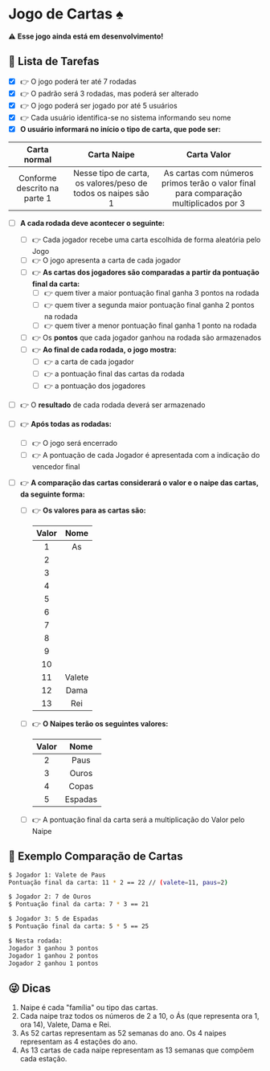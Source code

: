 # Jogo de Cartas :spades:

:warning: **Esse jogo ainda está em desenvolvimento!**

## :pushpin: Lista de Tarefas
- [x] :point_right: O jogo poderá ter até 7 rodadas
- [x] :point_right: O padrão será 3 rodadas, mas poderá ser alterado
- [x] :point_right: O jogo poderá ser jogado por até 5 usuários
- [x] :point_right: Cada usuário identifica-se no sistema informando seu nome
- [x] **O usuário informará no início o tipo de carta, que pode ser:**

| Carta normal | Carta Naipe | Carta Valor |
|    :---:     |    :---:    |    :---:    |
| Conforme descrito na parte 1 | Nesse tipo de carta, os valores/peso de todos os naipes são 1 | As cartas com números primos terão o valor final para comparação multiplicados por 3 |

- [ ] **A cada rodada deve acontecer o seguinte:**
    - [ ] :point_right: Cada jogador recebe uma carta escolhida de forma aleatória pelo Jogo
    - [ ] :point_right: O jogo apresenta a carta de cada jogador
    - [ ] :point_right: **As cartas dos jogadores são comparadas a partir da pontuação final da carta:**
        - [ ] :point_right: quem tiver a maior pontuação final ganha 3 pontos na rodada
        - [ ] :point_right: quem tiver a segunda maior pontuação final ganha 2 pontos na rodada 
        - [ ] :point_right: quem tiver a menor pontuação final ganha 1 ponto na rodada
    - [ ] :point_right: Os **pontos** que cada jogador ganhou na rodada são armazenados
    - [ ] :point_right: **Ao final de cada rodada, o jogo mostra:**
        - [ ] :point_right: a carta de cada jogador
        - [ ] :point_right: a pontuação final das cartas da rodada
        - [ ] :point_right: a pontuação dos jogadores

- [ ] :point_right: O **resultado** de cada rodada deverá ser armazenado

- [ ] :point_right: **Após todas as rodadas:**
    - [ ] :point_right: O jogo será encerrado
    - [ ] :point_right: A pontuação de cada Jogador é apresentada com a indicação do vencedor final

- [ ] :point_right: **A comparação das cartas considerará o valor e o naipe das cartas, da seguinte forma:**
    - [ ] :point_right: **Os valores para as cartas são:**

        | Valor | Nome  |
        | :---: | :---: |
        | 1 | As |
        | 2 | |
        | 3 | |
        | 4 | |
        | 5 | |
        | 6 | |
        | 7 | | 
        | 8 | |
        | 9 | |
        | 10 | |
        | 11 | Valete |
        | 12 | Dama |
        | 13 | Rei |

    - [ ] :point_right: **O Naipes terão os seguintes valores:**

        | Valor | Nome  |
        | :---: | :---: |
        | 2 | Paus |
        | 3 | Ouros |
        | 4 | Copas |
        | 5 | Espadas |

    - [ ] :point_right: A pontuação final da carta será a multiplicação do Valor pelo Naipe

## :thinking: Exemplo Comparação de Cartas

```bash
$ Jogador 1: Valete de Paus
Pontuação final da carta: 11 * 2 == 22 // (valete=11, paus=2)

$ Jogador 2: 7 de Ouros
$ Pontuação final da carta: 7 * 3 == 21

$ Jogador 3: 5 de Espadas
$ Pontuação final da carta: 5 * 5 == 25

$ Nesta rodada:
Jogador 3 ganhou 3 pontos
Jogador 1 ganhou 2 pontos
Jogador 2 ganhou 1 pontos
```

## :stuck_out_tongue_winking_eye: Dicas
1. Naipe é cada "família" ou tipo das cartas. 
2. Cada naipe traz todos os números de 2 a 10, o Ás (que representa ora 1, ora 14), Valete, Dama e Rei. 
3. As 52 cartas representam as 52 semanas do ano. Os 4 naipes representam as 4 estações do ano.
4. As 13 cartas de cada naipe representam as 13 semanas que compõem cada estação.